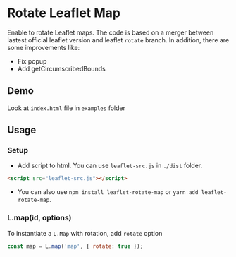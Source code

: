 # Rotate Leaflet Map
Enable to rotate Leaflet maps. The code is based on a merger between lastest official leaflet version and leaflet `rotate` branch.
In addition, there are some improvements like:

* Fix popup
* Add getCircumscribedBounds

## Demo
Look at `index.html` file in `examples` folder

## Usage

### Setup

* Add script to html. You can use `leaflet-src.js` in `./dist` folder. 
```html
<script src="leaflet-src.js"></script>
```

* You can also use `npm install leaflet-rotate-map` or `yarn add leaflet-rotate-map`.

### L.map(id, options)

To instantiate a `L.Map` with rotation, add `rotate` option

```js
const map = L.map('map', { rotate: true });
```